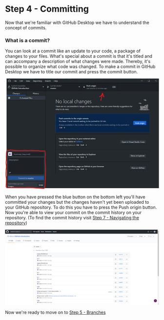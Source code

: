 # Step 4 - Committing 

Now that we're familiar with GitHub Desktop we have to understand the concept of commits.

### What is a commit?
You can look at a commit like an update to your code, a package of changes to your files. What's special about a commit is that it's titled and can accompany a description of what changes were made. Thereby, it's possible to organize what code was changed.
To make a commit in GitHub Desktop we have to title our commit and press the commit button.

![GitHub desktop commit](../Assets/Images/github-desktop/commiting.png)

When you have pressed the blue button on the bottom left you'll have committed your changes but the changes haven't yet been uploaded to your GitHub repository. To do this you have to press the Push origin button. Now you're able to view your commit on the commit history on your repository. (To find the commit history visit [Step 7 - Navigating the repository](../Step%207%20-%20Navigating%20the%20repository/README.md))

![Repository commit history](../Assets/Images/github-desktop/comit-history.png)

Now we're ready to move on to [Step 5 - Branches](../Step%205%20-%20Branches/README.md)